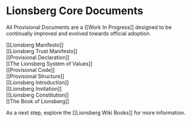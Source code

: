 # Lionsberg Core Documents

All Provisional Documents are a [[Work In Progress]]  designed to be continually improved and evolved towards official adoption. 

[[Lionsberg Manifesto]]  
[[Lionsberg Trust Manifesto]]  
[[Provisional Declaration]]   
[[The Lionsberg System of Values]]  
[[Provisional Code]]  
[[Provisional Structure]]   
[[Lionsberg Introduction]]   
[[Lionsberg Invitation]]   
[[Lionsberg Constitution]]  
[[The Book of Lionsberg]]  

As a next step, explore the [[Lionsberg Wiki Books]] for more information. 